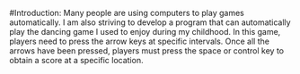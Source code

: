 #Introduction:
     Many people are using computers to play games automatically. I am also striving to develop a program that can automatically play the dancing game I used to enjoy during my childhood. In this game, players need to press the arrow keys at specific intervals. Once all the arrows have been pressed, players must press the space or control key to obtain a score at a specific location.    
